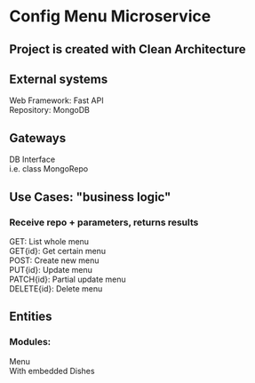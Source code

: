 # Config Menu Microservice
## Project is created with Clean Architecture <br>

## External systems
Web Framework: Fast API <br>
Repository: MongoDB <br>

## Gateways
DB Interface <br>
i.e. class MongoRepo <br>

## Use Cases: "business logic"
### Receive repo + parameters, returns results
GET: List whole menu <br>
GET{id}: Get certain menu <br>
POST: Create new menu <br>
PUT{id}: Update menu <br>
PATCH{id}: Partial update menu <br>
DELETE{id}: Delete menu <br>

## Entities
### Modules:
Menu <br>
With embedded Dishes <br>